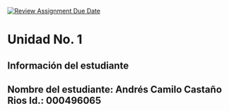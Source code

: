 [![Review Assignment Due Date](https://classroom.github.com/assets/deadline-readme-button-22041afd0340ce965d47ae6ef1cefeee28c7c493a6346c4f15d667ab976d596c.svg)](https://classroom.github.com/a/SSOqGLPb)
# Unidad No. 1
## Información del estudiante  
Nombre del estudiante:  Andrés Camilo Castaño Rios
Id.: 000496065
---

